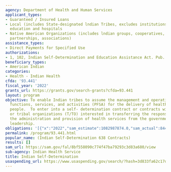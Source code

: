 ```yaml
---
agency: Department of Health and Human Services
applicant_types:
- Guaranteed / Insured Loans
- Local (includes State-designated lndian Tribes, excludes institutions of higher
  education and hospitals
- Native American Organizations (includes lndian groups, cooperatives, corporations,
  partnerships, associations)
assistance_types:
- Direct Payments for Specified Use
authorizations:
- 1, 102, Indian Self-Determination and Education Assistance Act. Pub. L. 93, 638.
beneficiary_types:
- American Indian
categories:
- Health - Indian Health
cfda: '93.441'
fiscal_year: '2022'
grants_url: https://grants.gov/search-grants?cfda=93.441
layout: program
objective: To enable Indian tribes to assume the management and operation of programs,
  functions, services, and activities (PFSA) for the delivery of health care to Indian
  people.  To enter into a self- determination contract or contracts with Indian tribes
  or tribal organizations (T/TO) interested in transferring the responsibility for
  the administration and provision of health services from the government to tribal
  leadership.
obligations: '[{"x":"2022","sam_estimate":1082987874.0,"sam_actual":844788261.0,"usa_spending_actual":703025657.48},{"x":"2023","sam_estimate":892468061.0,"sam_actual":0.0,"usa_spending_actual":697567777.3699999},{"x":"2024","sam_estimate":853000000.0,"sam_actual":0.0,"usa_spending_actual":820834279.4100001}]'
permalink: /program/93.441.html
popular_name: (Indian Self-Determination 638 Contracts)
results: []
sam_url: https://sam.gov/fal/8bf558090c774f47ba79293c3d83a680/view
sub-agency: Indian Health Service
title: Indian Self-Determination
usaspending_url: https://www.usaspending.gov/search/?hash=3d833fa62c17dca59bb141585501c0cb
---
```

